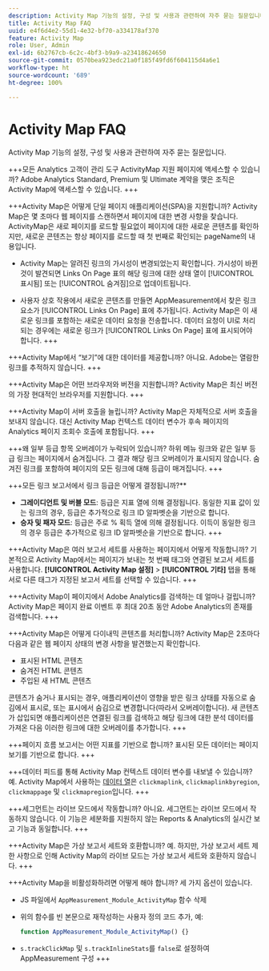 ```yaml
---
description: Activity Map 기능의 설정, 구성 및 사용과 관련하여 자주 묻는 질문입니다.
title: Activity Map FAQ
uuid: e4f6d4e2-55d1-4e32-bf70-a334178af370
feature: Activity Map
role: User, Admin
exl-id: 6b2767cb-6c2c-4bf3-b9a9-a23418624650
source-git-commit: 0570bea923edc21a0f185f49fd6f604115d4a6e1
workflow-type: ht
source-wordcount: '689'
ht-degree: 100%

---
```


# Activity Map FAQ

Activity Map 기능의 설정, 구성 및 사용과 관련하여 자주 묻는 질문입니다.

+++모든 Analytics 고객이 관리 도구 ActivityMap 지원 페이지에 액세스할 수 있습니까?
Adobe Analytics Standard, Premium 및 Ultimate 계약을 맺은 조직은 Activity Map에 액세스할 수 있습니다.
+++

+++Activity Map은 어떻게 단일 페이지 애플리케이션(SPA)을 지원합니까?
Activity Map은 몇 초마다 웹 페이지를 스캔하면서 페이지에 대한 변경 사항을 찾습니다. ActivityMap은 새로 페이지를 로드할 필요없이 페이지에 대한 새로운 콘텐츠를 확인하지만, 새로운 콘텐츠는 항상 페이지를 로드할 때 첫 번째로 확인되는 pageName의 내용입니다.

* Activity Map는 알려진 링크의 가시성이 변경되었는지 확인합니다. 가시성이 바뀐 것이 발견되면 Links On Page 표의 해당 링크에 대한 상태 열이 [!UICONTROL 표시됨] 또는 [!UICONTROL 숨겨짐]으로 업데이트됩니다.

* 사용자 상호 작용에서 새로운 콘텐츠를 만들면 AppMeasurement에서 찾은 링크 요소가 [!UICONTROL Links On Page] 표에 추가됩니다. Activity Map은 이 새로운 링크를 포함하는 새로운 데이터 요청을 전송합니다. 데이터 요청이 UI로 처리되는 경우에는 새로운 링크가 [!UICONTROL Links On Page] 표에 표시되어야 합니다.
+++

+++Activity Map에서 “보기”에 대한 데이터를 제공합니까?
아니요. Adobe는 열람한 링크를 추적하지 않습니다.
+++

+++Activity Map은 어떤 브라우저와 버전을 지원합니까?
Activity Map은 최신 버전의 가장 현대적인 브라우저를 지원합니다.
+++

+++Activity Map이 서버 호출을 늘립니까?
Activity Map은 자체적으로 서버 호출을 보내지 않습니다. 대신 Activity Map 컨텍스트 데이터 변수가 후속 페이지의 Analytics 페이지 조회수 호출에 포함됩니다.
+++

+++왜 일부 등급 항목 오버레이가 누락되어 있습니까?
하위 메뉴 링크와 같은 일부 등급 링크는 페이지에서 숨겨집니다. 그 결과 해당 링크 오버레이가 표시되지 않습니다. 숨겨진 링크를 포함하여 페이지의 모든 링크에 대해 등급이 매겨집니다.
+++

+++모든 링크 보고서에서 링크 등급은 어떻게 결정됩니까?**
* **그레이디언트 및 버블 모드**: 등급은 지표 열에 의해 결정됩니다. 동일한 지표 값이 있는 링크의 경우, 등급은 추가적으로 링크 ID 알파벳순을 기반으로 합니다.
* **승자 및 패자 모드**: 등급은 주로 % 획득 열에 의해 결정됩니다. 이득이 동일한 링크의 경우 등급은 추가적으로 링크 ID 알파벳순을 기반으로 합니다.
+++

+++Activity Map은 여러 보고서 세트를 사용하는 페이지에서 어떻게 작동합니까?
기본적으로 Activity Map에서는 페이지가 보내는 첫 번째 태그와 연결된 보고서 세트를 사용합니다. **[!UICONTROL Activity Map 설정]** > **[!UICONTROL 기타]** 탭을 통해 서로 다른 태그가 지정된 보고서 세트를 선택할 수 있습니다.
+++

+++Activity Map이 페이지에서 Adobe Analytics를 검색하는 데 얼마나 걸립니까?
Activity Map은 페이지 완료 이벤트 후 최대 20초 동안 Adobe Analytics의 존재를 검색합니다.
+++

+++Activity Map은 어떻게 다이내믹 콘텐츠를 처리합니까?
Activity Map은 2초마다 다음과 같은 웹 페이지 상태의 변경 사항을 발견했는지 확인합니다.

* 표시된 HTML 콘텐츠
* 숨겨진 HTML 콘텐츠
* 주입된 새 HTML 콘텐츠

콘텐츠가 숨거나 표시되는 경우, 애플리케이션이 영향을 받은 링크 상태를 자동으로 숨김에서 표시로, 또는 표시에서 숨김으로 변경합니다(따라서 오버레이합니다). 새 콘텐츠가 삽입되면 애플리케이션은 연결된 링크를 검색하고 해당 링크에 대한 분석 데이터를 가져온 다음 이러한 링크에 대한 오버레이를 추가합니다.
+++

+++페이지 흐름 보고서는 어떤 지표를 기반으로 합니까?
표시된 모든 데이터는 페이지 보기를 기반으로 합니다.
+++

+++데이터 피드를 통해 Activity Map 컨텍스트 데이터 변수를 내보낼 수 있습니까?
예. Activity Map에서 사용하는 [데이터 열](/help/export/analytics-data-feed/c-df-contents/datafeeds-reference.md)은 `clickmaplink`, `clickmaplinkbyregion`, `clickmappage` 및 `clickmapregion`입니다.
+++

+++세그먼트는 라이브 모드에서 작동합니까?
아니요. 세그먼트는 라이브 모드에서 작동하지 않습니다. 이 기능은 세분화를 지원하지 않는 Reports &amp; Analytics의 실시간 보고 기능과 동일합니다.
+++

+++Activity Map은 가상 보고서 세트와 호환합니까?
예. 하지만, 가상 보고서 세트 제한 사항으로 인해 Activity Map의 라이브 모드는 가상 보고서 세트와 호환하지 않습니다.
+++

+++Activity Map을 비활성화하려면 어떻게 해야 합니까?
세 가지 옵션이 있습니다.

* JS 파일에서 `AppMeasurement_Module_ActivityMap` 함수 삭제
* 위의 함수를 빈 본문으로 재작성하는 사용자 정의 코드 추가, 예:

   ```js
   function AppMeasurement_Module_ActivityMap() {}
   ```

* `s.trackClickMap` 및 `s.trackInlineStats`를 `false`로 설정하여 AppMeasurement 구성
+++
